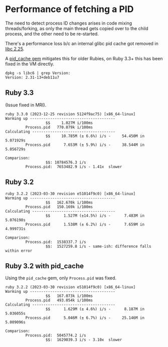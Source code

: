 # Performance of fetching a PID

The need to detect process ID changes arises in code mixing
threads/forking, as only the main thread gets copied over to the child
process, and the other need to be re-started.

There's a performance loss b/c an internal glibc pid cache got removed
in [libc 2.25](https://sourceware.org/glibc/wiki/Release/2.25#pid_cache_removal).

A [pid_cache gem](https://github.com/Shopify/pid_cache)
mitigates this for older Rubies, on Ruby 3.3+ this has been fixed in the
VM directly.

```
dpkg -s libc6 | grep Version:
Version: 2.31-13+deb11u7
```

## Ruby 3.3

(Issue fixed in MRI).

```
ruby 3.3.0 (2023-12-25 revision 5124f9ac75) [x86_64-linux]
Warming up --------------------------------------
                  $$     1.027M i/100ms
         Process.pid   770.879k i/100ms
Calculating -------------------------------------
                  $$     10.785M (± 6.6%) i/s -     54.450M in   5.071929s
         Process.pid      7.653M (± 5.9%) i/s -     38.544M in   5.056729s

Comparison:
                  $$: 10784576.3 i/s
         Process.pid:  7653482.9 i/s - 1.41x  slower
```

## Ruby 3.2

```
ruby 3.2.2 (2023-03-30 revision e51014f9c0) [x86_64-linux]
Warming up --------------------------------------
                  $$   162.670k i/100ms
         Process.pid   150.169k i/100ms
Calculating -------------------------------------
                  $$      1.527M (±14.5%) i/s -      7.483M in   5.076198s
         Process.pid      1.538M (± 6.2%) i/s -      7.659M in   4.999731s

Comparison:
         Process.pid:  1538337.7 i/s
                  $$:  1527259.8 i/s - same-ish: difference falls within error
```

## Ruby 3.2 with pid_cache

Using the `pid_cache` gem, only `Process.pid` was fixed.

```
ruby 3.2.2 (2023-03-30 revision e51014f9c0) [x86_64-linux]
Warming up --------------------------------------
                  $$   167.073k i/100ms
         Process.pid   493.054k i/100ms
Calculating -------------------------------------
                  $$      1.629M (± 4.6%) i/s -      8.187M in   5.036055s
         Process.pid      5.046M (± 6.7%) i/s -     25.146M in   5.009096s

Comparison:
         Process.pid:  5045774.2 i/s
                  $$:  1629039.3 i/s - 3.10x  slower
```
